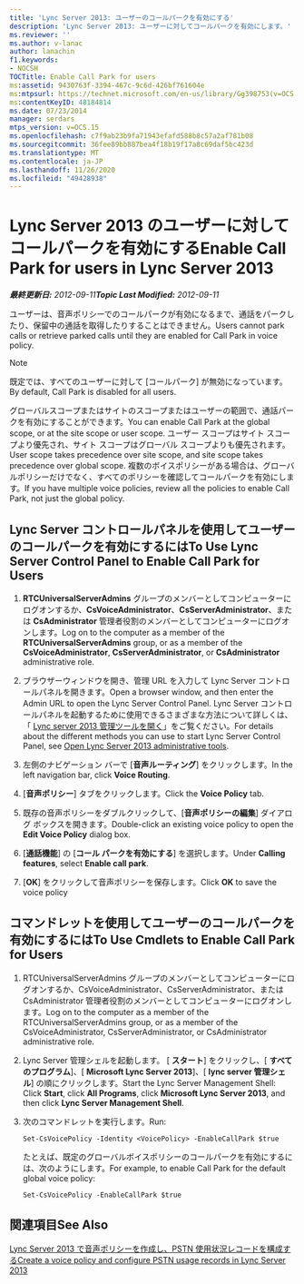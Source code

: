 ```yaml
---
title: 'Lync Server 2013: ユーザーのコールパークを有効にする'
description: 'Lync Server 2013: ユーザーに対してコールパークを有効にします。'
ms.reviewer: ''
ms.author: v-lanac
author: lanachin
f1.keywords:
- NOCSH
TOCTitle: Enable Call Park for users
ms:assetid: 9430763f-3394-467c-9c6d-426bf761604e
ms:mtpsurl: https://technet.microsoft.com/en-us/library/Gg398753(v=OCS.15)
ms:contentKeyID: 48184814
ms.date: 07/23/2014
manager: serdars
mtps_version: v=OCS.15
ms.openlocfilehash: c7f9ab23b9fa71943efafd588b8c57a2af781b08
ms.sourcegitcommit: 36fee89bb887bea4f18b19f17a8c69daf5bc423d
ms.translationtype: MT
ms.contentlocale: ja-JP
ms.lasthandoff: 11/26/2020
ms.locfileid: "49428938"
---
```

# <a name="enable-call-park-for-users-in-lync-server-2013"></a><span data-ttu-id="f2533-103">Lync Server 2013 のユーザーに対してコールパークを有効にする</span><span class="sxs-lookup"><span data-stu-id="f2533-103">Enable Call Park for users in Lync Server 2013</span></span>

<div data-xmlns="http://www.w3.org/1999/xhtml">

<div class="topic" data-xmlns="http://www.w3.org/1999/xhtml" data-msxsl="urn:schemas-microsoft-com:xslt" data-cs="https://msdn.microsoft.com/">

<div data-asp="https://msdn2.microsoft.com/asp">



</div>

<div id="mainSection">

<div id="mainBody"><span data-ttu-id="f2533-104">

<span> </span></span><span class="sxs-lookup"><span data-stu-id="f2533-104">

<span> </span></span></span>

<span data-ttu-id="f2533-105">_**最終更新日:** 2012-09-11_</span><span class="sxs-lookup"><span data-stu-id="f2533-105">_**Topic Last Modified:** 2012-09-11_</span></span>

<span data-ttu-id="f2533-106">ユーザーは、音声ポリシーでのコールパークが有効になるまで、通話をパークしたり、保留中の通話を取得したりすることはできません。</span><span class="sxs-lookup"><span data-stu-id="f2533-106">Users cannot park calls or retrieve parked calls until they are enabled for Call Park in voice policy.</span></span>

<div>


> [!NOTE]  
> <span data-ttu-id="f2533-107">既定では、すべてのユーザーに対して [コールパーク] が無効になっています。</span><span class="sxs-lookup"><span data-stu-id="f2533-107">By default, Call Park is disabled for all users.</span></span>



</div>

<span data-ttu-id="f2533-108">グローバルスコープまたはサイトのスコープまたはユーザーの範囲で、通話パークを有効にすることができます。</span><span class="sxs-lookup"><span data-stu-id="f2533-108">You can enable Call Park at the global scope, or at the site scope or user scope.</span></span> <span data-ttu-id="f2533-109">ユーザー スコープはサイト スコープより優先され、サイト スコープはグローバル スコープよりも優先されます。</span><span class="sxs-lookup"><span data-stu-id="f2533-109">User scope takes precedence over site scope, and site scope takes precedence over global scope.</span></span> <span data-ttu-id="f2533-110">複数のボイスポリシーがある場合は、グローバルポリシーだけでなく、すべてのポリシーを確認してコールパークを有効にします。</span><span class="sxs-lookup"><span data-stu-id="f2533-110">If you have multiple voice policies, review all the policies to enable Call Park, not just the global policy.</span></span>

<div>

## <a name="to-use-lync-server-control-panel-to-enable-call-park-for-users"></a><span data-ttu-id="f2533-111">Lync Server コントロールパネルを使用してユーザーのコールパークを有効にするには</span><span class="sxs-lookup"><span data-stu-id="f2533-111">To Use Lync Server Control Panel to Enable Call Park for Users</span></span>

1.  <span data-ttu-id="f2533-112">**RTCUniversalServerAdmins** グループのメンバーとしてコンピューターにログオンするか、**CsVoiceAdministrator**、**CsServerAdministrator**、または **CsAdministrator** 管理者役割のメンバーとしてコンピューターにログオンします。</span><span class="sxs-lookup"><span data-stu-id="f2533-112">Log on to the computer as a member of the **RTCUniversalServerAdmins** group, or as a member of the **CsVoiceAdministrator**, **CsServerAdministrator**, or **CsAdministrator** administrative role.</span></span>

2.  <span data-ttu-id="f2533-113">ブラウザーウィンドウを開き、管理 URL を入力して Lync Server コントロールパネルを開きます。</span><span class="sxs-lookup"><span data-stu-id="f2533-113">Open a browser window, and then enter the Admin URL to open the Lync Server Control Panel.</span></span> <span data-ttu-id="f2533-114">Lync Server コントロールパネルを起動するために使用できるさまざまな方法について詳しくは、「 [Lync server 2013 管理ツールを開く](lync-server-2013-open-lync-server-administrative-tools.md)」をご覧ください。</span><span class="sxs-lookup"><span data-stu-id="f2533-114">For details about the different methods you can use to start Lync Server Control Panel, see [Open Lync Server 2013 administrative tools](lync-server-2013-open-lync-server-administrative-tools.md).</span></span>

3.  <span data-ttu-id="f2533-115">左側のナビゲーション バーで [**音声ルーティング**] をクリックします。</span><span class="sxs-lookup"><span data-stu-id="f2533-115">In the left navigation bar, click **Voice Routing**.</span></span>

4.  <span data-ttu-id="f2533-116">[**音声ポリシー**] タブをクリックします。</span><span class="sxs-lookup"><span data-stu-id="f2533-116">Click the **Voice Policy** tab.</span></span>

5.  <span data-ttu-id="f2533-117">既存の音声ポリシーをダブルクリックして、[**音声ポリシーの編集**] ダイアログ ボックスを開きます。</span><span class="sxs-lookup"><span data-stu-id="f2533-117">Double-click an existing voice policy to open the **Edit Voice Policy** dialog box.</span></span>

6.  <span data-ttu-id="f2533-118">[**通話機能**] の [**コール パークを有効にする**] を選択します。</span><span class="sxs-lookup"><span data-stu-id="f2533-118">Under **Calling features**, select **Enable call park**.</span></span>

7.  <span data-ttu-id="f2533-119">[**OK**] をクリックして音声ポリシーを保存します。</span><span class="sxs-lookup"><span data-stu-id="f2533-119">Click **OK** to save the voice policy</span></span>

</div>

<div>

## <a name="to-use-cmdlets-to-enable-call-park-for-users"></a><span data-ttu-id="f2533-120">コマンドレットを使用してユーザーのコールパークを有効にするには</span><span class="sxs-lookup"><span data-stu-id="f2533-120">To Use Cmdlets to Enable Call Park for Users</span></span>

1.  <span data-ttu-id="f2533-121">RTCUniversalServerAdmins グループのメンバーとしてコンピューターにログオンするか、CsVoiceAdministrator、CsServerAdministrator、または CsAdministrator 管理者役割のメンバーとしてコンピューターにログオンします。</span><span class="sxs-lookup"><span data-stu-id="f2533-121">Log on to the computer as a member of the RTCUniversalServerAdmins group, or as a member of the CsVoiceAdministrator, CsServerAdministrator, or CsAdministrator administrative role.</span></span>

2.  <span data-ttu-id="f2533-122">Lync Server 管理シェルを起動します。 [ **スタート**] をクリックし、[ **すべてのプログラム**]、[ **Microsoft Lync Server 2013**]、[ **lync server 管理シェル**] の順にクリックします。</span><span class="sxs-lookup"><span data-stu-id="f2533-122">Start the Lync Server Management Shell: Click **Start**, click **All Programs**, click **Microsoft Lync Server 2013**, and then click **Lync Server Management Shell**.</span></span>

3.  <span data-ttu-id="f2533-123">次のコマンドレットを実行します。</span><span class="sxs-lookup"><span data-stu-id="f2533-123">Run:</span></span>
    
        Set-CsVoicePolicy -Identity <VoicePolicy> -EnableCallPark $true
    
    <span data-ttu-id="f2533-124">たとえば、既定のグローバルボイスポリシーのコールパークを有効にするには、次のようにします。</span><span class="sxs-lookup"><span data-stu-id="f2533-124">For example, to enable Call Park for the default global voice policy:</span></span>
    
        Set-CsVoicePolicy -EnableCallPark $true

</div>

<div>

## <a name="see-also"></a><span data-ttu-id="f2533-125">関連項目</span><span class="sxs-lookup"><span data-stu-id="f2533-125">See Also</span></span>


[<span data-ttu-id="f2533-126">Lync Server 2013 で音声ポリシーを作成し、PSTN 使用状況レコードを構成する</span><span class="sxs-lookup"><span data-stu-id="f2533-126">Create a voice policy and configure PSTN usage records in Lync Server 2013</span></span>](lync-server-2013-create-a-voice-policy-and-configure-pstn-usage-records.md)  
  

<span data-ttu-id="f2533-127"></div>

</div>

<span> </span>

</div>

</div>

</span><span class="sxs-lookup"><span data-stu-id="f2533-127"></div>

</div>

<span> </span>

</div>

</div>

</span></span></div>

